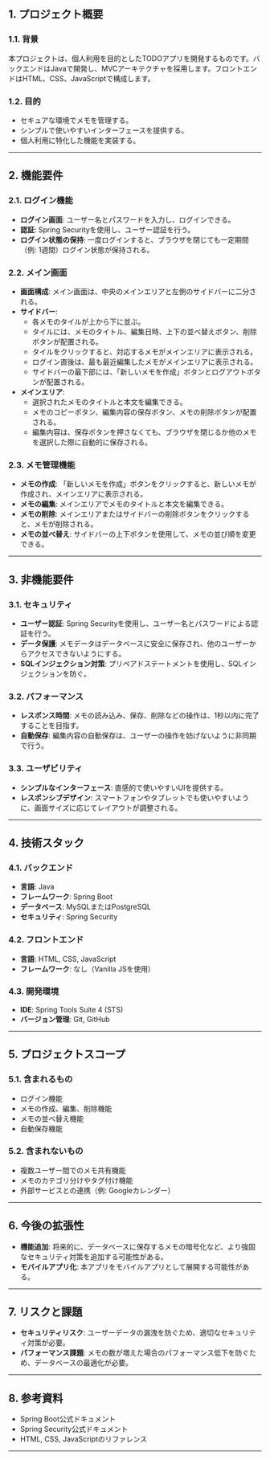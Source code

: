 ## **1. プロジェクト概要**
### **1.1. 背景**
本プロジェクトは、個人利用を目的としたTODOアプリを開発するものです。バックエンドはJavaで開発し、MVCアーキテクチャを採用します。フロントエンドはHTML、CSS、JavaScriptで構成します。

### **1.2. 目的**
- セキュアな環境でメモを管理する。
- シンプルで使いやすいインターフェースを提供する。
- 個人利用に特化した機能を実装する。

---

## **2. 機能要件**
### **2.1. ログイン機能**
- **ログイン画面**: ユーザー名とパスワードを入力し、ログインできる。
- **認証**: Spring Securityを使用し、ユーザー認証を行う。
- **ログイン状態の保持**: 一度ログインすると、ブラウザを閉じても一定期間（例: 1週間）ログイン状態が保持される。

### **2.2. メイン画面**
- **画面構成**: メイン画面は、中央のメインエリアと左側のサイドバーに二分される。
- **サイドバー**:
  - 各メモのタイルが上から下に並ぶ。
  - タイルには、メモのタイトル、編集日時、上下の並べ替えボタン、削除ボタンが配置される。
  - タイルをクリックすると、対応するメモがメインエリアに表示される。
  - ログイン直後は、最も最近編集したメモがメインエリアに表示される。
  - サイドバーの最下部には、「新しいメモを作成」ボタンとログアウトボタンが配置される。
- **メインエリア**:
  - 選択されたメモのタイトルと本文を編集できる。
  - メモのコピーボタン、編集内容の保存ボタン、メモの削除ボタンが配置される。
  - 編集内容は、保存ボタンを押さなくても、ブラウザを閉じるか他のメモを選択した際に自動的に保存される。

### **2.3. メモ管理機能**
- **メモの作成**: 「新しいメモを作成」ボタンをクリックすると、新しいメモが作成され、メインエリアに表示される。
- **メモの編集**: メインエリアでメモのタイトルと本文を編集できる。
- **メモの削除**: メインエリアまたはサイドバーの削除ボタンをクリックすると、メモが削除される。
- **メモの並べ替え**: サイドバーの上下ボタンを使用して、メモの並び順を変更できる。

---

## **3. 非機能要件**
### **3.1. セキュリティ**
- **ユーザー認証**: Spring Securityを使用し、ユーザー名とパスワードによる認証を行う。
- **データ保護**: メモデータはデータベースに安全に保存され、他のユーザーからアクセスできないようにする。
- **SQLインジェクション対策**: プリペアドステートメントを使用し、SQLインジェクションを防ぐ。

### **3.2. パフォーマンス**
- **レスポンス時間**: メモの読み込み、保存、削除などの操作は、1秒以内に完了することを目指す。
- **自動保存**: 編集内容の自動保存は、ユーザーの操作を妨げないように非同期で行う。

### **3.3. ユーザビリティ**
- **シンプルなインターフェース**: 直感的で使いやすいUIを提供する。
- **レスポンシブデザイン**: スマートフォンやタブレットでも使いやすいように、画面サイズに応じてレイアウトが調整される。

---

## **4. 技術スタック**
### **4.1. バックエンド**
- **言語**: Java
- **フレームワーク**: Spring Boot
- **データベース**: MySQLまたはPostgreSQL
- **セキュリティ**: Spring Security

### **4.2. フロントエンド**
- **言語**: HTML, CSS, JavaScript
- **フレームワーク**: なし（Vanilla JSを使用）

### **4.3. 開発環境**
- **IDE**: Spring Tools Suite 4 (STS)
- **バージョン管理**: Git, GitHub

---

## **5. プロジェクトスコープ**
### **5.1. 含まれるもの**
- ログイン機能
- メモの作成、編集、削除機能
- メモの並べ替え機能
- 自動保存機能

### **5.2. 含まれないもの**
- 複数ユーザー間でのメモ共有機能
- メモのカテゴリ分けやタグ付け機能
- 外部サービスとの連携（例: Googleカレンダー）

---

## **6. 今後の拡張性**
- **機能追加**: 将来的に、データベースに保存するメモの暗号化など、より強固なセキュリティ対策を追加する可能性がある。
- **モバイルアプリ化**: 本アプリをモバイルアプリとして展開する可能性がある。

---

## **7. リスクと課題**
- **セキュリティリスク**: ユーザーデータの漏洩を防ぐため、適切なセキュリティ対策が必要。
- **パフォーマンス課題**: メモの数が増えた場合のパフォーマンス低下を防ぐため、データベースの最適化が必要。

---

## **8. 参考資料**
- Spring Boot公式ドキュメント
- Spring Security公式ドキュメント
- HTML, CSS, JavaScriptのリファレンス

---
